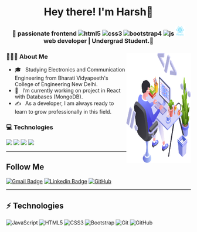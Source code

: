 <h1 align="center">Hey there! I'm Harsh👋 </h1>
<h3 align="center">🚀 passionate frontend  <img src="https://raw.githubusercontent.com/rhoit/mode-icons/dump/icons/html.png" alt="html5" width="25" height="25"/> <img src="https://raw.githubusercontent.com/rhoit/mode-icons/dump/icons/css.png" alt="css3" width="25" height="25"/> <img src="https://raw.githubusercontent.com/jmnote/z-icons/master/svg/bootstrap.svg" alt="bootstrap4" width="25" height="25"/> <img src="https://raw.githubusercontent.com/jmnote/z-icons/master/svg/javascript.svg" alt="js" width="25" height="25"/>  <img src="https://raw.githubusercontent.com/devicons/devicon/master/icons/react/react-original-wordmark.svg" alt="react" width="25" height="25"/> web developer | Undergrad Student.🚀</h3>
<div>
<img width = "35%" align="right" alt="PIC" height="300px" src="./img/readimg.png"/>
<div align="left"> 
  <h3> 👨🏻‍💻 About Me </h3>

- 🎓 &nbsp; Studying Electronics and Communication Engineering from Bharati Vidyapeeth's College of Engineering New Delhi.
- 💼 &nbsp; I’m currently working on project in React with Databases (MongoDB).
- ✍️ &nbsp; As a developer, I am always ready to learn to grow professionally in this field.
</div> 
</div>

<div>
  <h3> 💻 Technologies </h3>
  <p>
   <img src="https://media3.giphy.com/media/ln7z2eWriiQAllfVcn/200w.webp" width="50"> <img src="https://i.giphy.com/media/eNAsjO55tPbgaor7ma/200w.webp" width="50"> <img src="https://i.giphy.com/media/IdyAQJVN2kVPNUrojM/200.webp" width="50"> <img src="https://media.giphy.com/media/kH1DBkPNyZPOk0BxrM/giphy.gif" width="100">
  <p>
</div>

<hr>

## Follow Me

[![Gmail Badge](https://img.shields.io/badge/-harshitjoshi001@gmail.com-c14438?style=flat-square&logo=Gmail&logoColor=white&link=mailto:harshitjoshi001@gmail.com)](mailto:harshitjoshi001@gmail.com)
[![Linkedin Badge](https://img.shields.io/badge/-HarshvardhanJoshi-blue?style=flat-square&logo=Linkedin&logoColor=white&link=https://www.linkedin.com/in/harshvardhan-joshi-4b7396183/)](https://www.linkedin.com/in/harshvardhan-joshi-4b7396183/)
[![GitHub](https://img.shields.io/badge/-GitHub-181717?style=flat-square&logo=github&logoColor=white&link=https://github.com/HarshvardhanJosh)](https://github.com/HarshvardhanJosh)

<hr>

## ⚡ Technologies

![JavaScript](https://img.shields.io/badge/-JavaScript-black?style=flat-square&logo=javascript)
![HTML5](https://img.shields.io/badge/-HTML5-E34F26?style=flat-square&logo=html5&logoColor=white)
![CSS3](https://img.shields.io/badge/-CSS3-1572B6?style=flat-square&logo=css3)
![Bootstrap](https://img.shields.io/badge/-Bootstrap-563D7C?style=flat-square&logo=bootstrap)
![Git](https://img.shields.io/badge/-Git-black?style=flat-square&logo=git)
![GitHub](https://img.shields.io/badge/-GitHub-181717?style=flat-square&logo=github)
